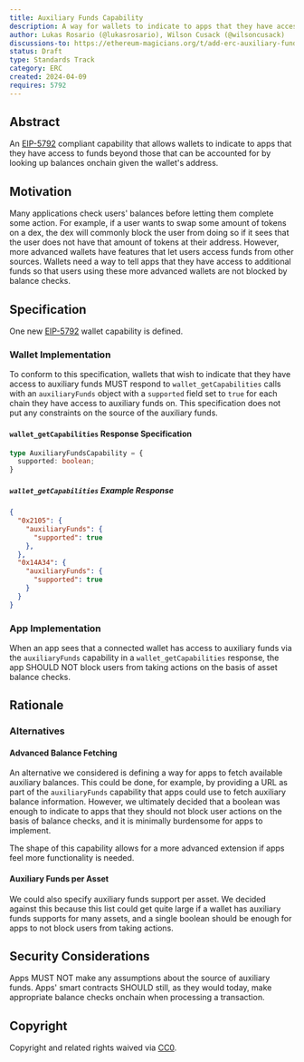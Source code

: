 ```yaml
---
title: Auxiliary Funds Capability
description: A way for wallets to indicate to apps that they have access to additional funds
author: Lukas Rosario (@lukasrosario), Wilson Cusack (@wilsoncusack)
discussions-to: https://ethereum-magicians.org/t/add-erc-auxiliary-funds-capability/19599
status: Draft
type: Standards Track
category: ERC
created: 2024-04-09
requires: 5792
---
```


## Abstract

An [EIP-5792]('./eip-5792.md') compliant capability that allows wallets to indicate to apps that they have access to funds beyond those that can be accounted for by looking up balances onchain given the wallet's address.

## Motivation

Many applications check users' balances before letting them complete some action. For example, if a user wants to swap some amount of tokens on a dex, the dex will commonly block the user from doing so if it sees that the user does not have that amount of tokens at their address. However, more advanced wallets have features that let users access funds from other sources. Wallets need a way to tell apps that they have access to additional funds so that users using these more advanced wallets are not blocked by balance checks.

## Specification

One new [EIP-5792]('eip-5792.md') wallet capability is defined.

### Wallet Implementation

To conform to this specification, wallets that wish to indicate that they have access to auxiliary funds MUST respond to `wallet_getCapabilities` calls with an `auxiliaryFunds` object with a `supported` field set to `true` for each chain they have access to auxiliary funds on. This specification does not put any constraints on the source of the auxiliary funds.

#### `wallet_getCapabilities` Response Specification

```typescript
type AuxiliaryFundsCapability = {
  supported: boolean;
}
```

##### `wallet_getCapabilities` Example Response

```json
{
  "0x2105": {
    "auxiliaryFunds": {
      "supported": true
    },
  },
  "0x14A34": {
    "auxiliaryFunds": {
      "supported": true
    }
  }
}
```

### App Implementation

When an app sees that a connected wallet has access to auxiliary funds via the `auxiliaryFunds` capability in a `wallet_getCapabilities` response, the app SHOULD NOT block users from taking actions on the basis of asset balance checks.

## Rationale

### Alternatives

#### Advanced Balance Fetching

An alternative we considered is defining a way for apps to fetch available auxiliary balances. This could be done, for example, by providing a URL as part of the `auxiliaryFunds` capability that apps could use to fetch auxiliary balance information. However, we ultimately decided that a boolean was enough to indicate to apps that they should not block user actions on the basis of balance checks, and it is minimally burdensome for apps to implement.

The shape of this capability allows for a more advanced extension if apps feel more functionality is needed.

#### Auxiliary Funds per Asset

We could also specify auxiliary funds support per asset. We decided against this because this list could get quite large if a wallet has auxiliary funds supports for many assets, and a single boolean should be enough for apps to not block users from taking actions.

## Security Considerations

Apps MUST NOT make any assumptions about the source of auxiliary funds. Apps' smart contracts SHOULD still, as they would today, make appropriate balance checks onchain when processing a transaction.

## Copyright

Copyright and related rights waived via [CC0](../LICENSE.md).